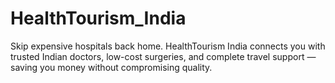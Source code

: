 # HealthTourism_India
Skip expensive hospitals back home. HealthTourism India connects you with trusted Indian doctors, low-cost surgeries, and complete travel support — saving you money without compromising quality.
